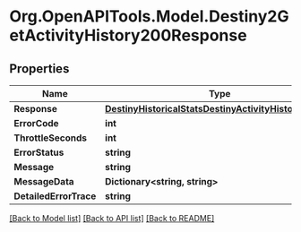 # Org.OpenAPITools.Model.Destiny2GetActivityHistory200Response

## Properties

Name | Type | Description | Notes
------------ | ------------- | ------------- | -------------
**Response** | [**DestinyHistoricalStatsDestinyActivityHistoryResults**](DestinyHistoricalStatsDestinyActivityHistoryResults.md) |  | [optional] 
**ErrorCode** | **int** |  | [optional] 
**ThrottleSeconds** | **int** |  | [optional] 
**ErrorStatus** | **string** |  | [optional] 
**Message** | **string** |  | [optional] 
**MessageData** | **Dictionary&lt;string, string&gt;** |  | [optional] 
**DetailedErrorTrace** | **string** |  | [optional] 

[[Back to Model list]](../README.md#documentation-for-models) [[Back to API list]](../README.md#documentation-for-api-endpoints) [[Back to README]](../README.md)

